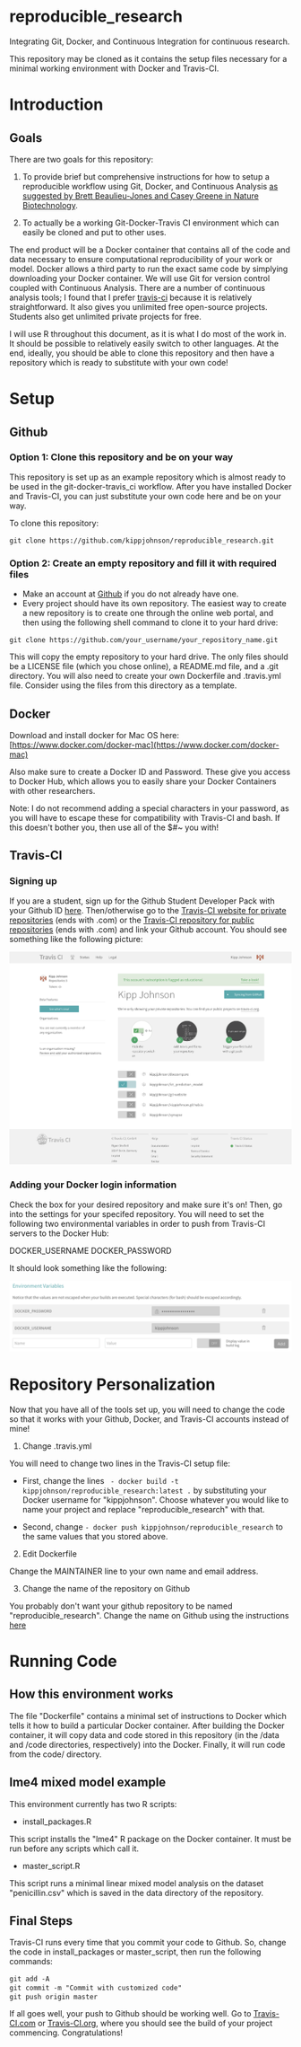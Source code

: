# reproducible_research
Integrating Git, Docker, and Continuous Integration for continuous research.

This repository may be cloned as it contains the setup files necessary for a minimal working environment with Docker and Travis-CI.

# Introduction

## Goals

There are two goals for this repository:

1. To provide brief but comprehensive instructions for how to setup a reproducible workflow using Git, Docker, and Continuous Analysis [as suggested by Brett Beaulieu-Jones and Casey Greene in Nature Biotechnology](http://www.nature.com/nbt/journal/v35/n4/abs/nbt.3780.html "Reproducibility of computational workflows is automated using continuous analysis").

2. To actually be a working Git-Docker-Travis CI environment which can easily be cloned and put to other uses.

The end product will be a Docker container that contains all of the code and data necessary to ensure computational reproducibility of your work or model. Docker allows a third party to run the exact same code by simplying downloading your Docker container. We will use Git for version control coupled with Continuous Analysis. There are a number of continuous analysis tools; I found that I prefer [travis-ci](https://travis-ci.com) because it is relatively straightforward. It also gives you unlimited free open-source projects. Students also get unlimited private projects for free.

 I will use R throughout this document, as it is what I do most of the work in. It should be possible to relatively easily switch to other languages. At the end, ideally, you should be able to clone this repository and then have a repository which is ready to substitute with your own code!

# Setup

## Github

### Option 1: Clone this repository and be on your way

This repository is set up as an example repository which is almost ready to be used in the git-docker-travis_ci workflow. After you have installed Docker and Travis-CI, you can just substitute your own code here and be on your way.

To clone this repository:

```shell
git clone https://github.com/kippjohnson/reproducible_research.git
```


### Option 2: Create an empty repository and fill it with required files
* Make an account at [Github](https://www.github.com/) if you do not already have one.
* Every project should have its own repository. The easiest way to create a new repository is to create one through the online web portal, and then using the following shell command to clone it to your hard drive:

```shell
git clone https://github.com/your_username/your_repository_name.git
```

This will copy the empty repository to your hard drive. The only files should be a LICENSE file (which you chose online), a README.md file, and a .git directory. You will also need to create your own Dockerfile and .travis.yml file. Consider using the files from this directory as a template.

## Docker

Download and install docker for Mac OS here: [https://www.docker.com/docker-mac](https://www.docker.com/docker-mac)

Also make sure to create a Docker ID and Password. These give you access to Docker Hub, which allows you to easily share your Docker Containers with other researchers.

Note: I do not recommend adding a special characters in your password, as you will have to escape these for compatibility with Travis-CI and bash. If this doesn't bother you, then use all of the $#~ you with!

## Travis-CI

### Signing up

If you are a student, sign up for the Github Student Developer Pack with your Github ID [here](https://education.github.com/pack). Then/otherwise go to the [Travis-CI website for private repositories](https://travis-ci.com) (ends with .com) or the [Travis-CI repository for public repositories]((https://travis-ci.com)) (ends with .com) and link your Github account. You should see something like the following picture:

![alt text](https://github.com/kippjohnson/reproducible_research/blob/master/img/Travis_CI_private_repos.png?raw=true "Travis CI Screenshot")

### Adding your Docker login information

Check the box for your desired repository and make sure it's on! Then, go into the settings for your specifed repository. You will need to set the following two environmental variables in order to push from Travis-CI servers to the Docker Hub:

DOCKER_USERNAME
DOCKER_PASSWORD

It should look something like the following:

![alt text](https://github.com/kippjohnson/reproducible_research/blob/master/img/travis_ci_docker_info.png?raw=true "Travis CI Docker Info")

# Repository Personalization

Now that you have all of the tools set up, you will need to change the code so that it works with your Github, Docker, and Travis-CI accounts instead of mine!

1. Change .travis.yml

You will need to change two lines in the Travis-CI setup file:

* First, change the lines ```  - docker build -t kippjohnson/reproducible_research:latest . ``` by substituting your Docker username for "kippjohnson". Choose whatever you would like to name your project and replace "reproducible_research" with that.

* Second, change ```- docker push kippjohnson/reproducible_research``` to the same values that you stored above.

2. Edit Dockerfile

Change the MAINTAINER line to your own name and email address.

3. Change the name of the repository on Github

You probably don't want your github repository to be named "reproducible_research". Change the name on Github using the instructions [here](https://help.github.com/articles/renaming-a-repository/)


# Running Code

## How this environment works

The file "Dockerfile" contains a minimal set of instructions to Docker which tells it how to build a particular Docker container. After building the Docker container, it will copy data and code stored in this repository (in the /data and /code directories, respectively) into the Docker. Finally, it will run code from the code/ directory.

## lme4 mixed model example

This environment currently has two R scripts:

* install_packages.R

This script installs the "lme4" R package on the Docker container. It must be run before any scripts which call it.

* master_script.R

This script runs a minimal linear mixed model analysis on the dataset "penicillin.csv" which is saved in the data directory of the repository.

## Final Steps

Travis-CI runs every time that you commit your code to Github. So, change the code in install_packages or master_script, then run the following commands:

```
git add -A
git commit -m "Commit with customized code"
git push origin master
```

If all goes well, your push to Github should be working well. Go to [Travis-CI.com](Travis-CI.com) or [Travis-CI.org](Travis-CI.org), where you should see the build of your project commencing. Congratulations!
